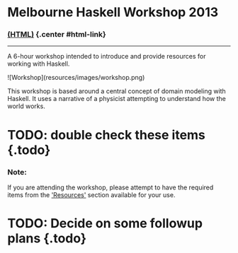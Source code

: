 Melbourne Haskell Workshop 2013
===============================

<!-- Trickery to conditionally display the alternate format link -->

### [(HTML)](http://sordina.github.io/haskell_workshop/) {.center #html-link}

<script type="text/javascript">
	document.getElementById('html-link').remove()
	document.write("<h3 class='center'><a href='workshop.pdf'>(PDF)</a></h3>")
</script>

<hr>

A 6-hour workshop intended to introduce and provide resources for working with Haskell.

<!-- http://upload.wikimedia.org/wikipedia/commons/0/0c/Potter's_workshop_VA.jpg -->
<div class="center"> ![Workshop](resources/images/workshop.png) </div>

This workshop is based around a central concept of domain modeling with Haskell.
It uses a narrative of a physicist attempting to understand how the world works.

# TODO: double check these items {.todo}

### Note:

If you are attending the workshop, please attempt to have the required items
from the ['Resources'](#resources) section available for your use.


# TODO: Decide on some followup plans {.todo}
